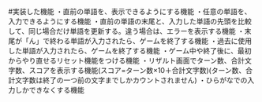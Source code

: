 #実装した機能
・直前の単語を、表示できるようにする機能
・任意の単語を、入力できるようにする機能
・直前の単語の末尾と、入力した単語の先頭を比較して、同じ場合だけ単語を更新する。違う場合は、エラーを表示する機能
・末尾が「ん」で終わる単語が入力されたら、ゲームを終了する機能
・過去に使用した単語が入力されたら、ゲームを終了する機能
・ゲーム中や終了後に、最初からやり直せるリセット機能をつける機能
・リザルト画面でターン数、合計文字数、スコアを表示する機能(スコア=ターン数×10＋合計文字数)(ターン数、合計文字数は終了の一つ前の文字までしかカウントされません)
・ひらがなでの入力しかできなくする機能
